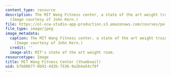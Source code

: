 ```yaml
---
content_type: resource
description: The MIT Wang Fitness center, a state of the art weight training facility.
  (Image courtesy of John Kern.)
file: https://ol-ocw-studio-app-production.s3.amazonaws.com/courses/pe-720-weight-training-spring-2006/b7b006778b914d3b75369a2b4a54cf8f_pe-720s06-th.jpg
file_type: image/jpeg
image_metadata:
  caption: The MIT Wang Fitness center, a state of the art weight training facility.
    (Image courtesy of John Kern.)
  credit: ''
  image-alt: MIT's state of the art weight room.
resourcetype: Image
title: MIT Wang Fitness Center (thumbnail)
uid: b7b00677-8b91-4d3b-7536-9a2b4a54cf8f
---
```


